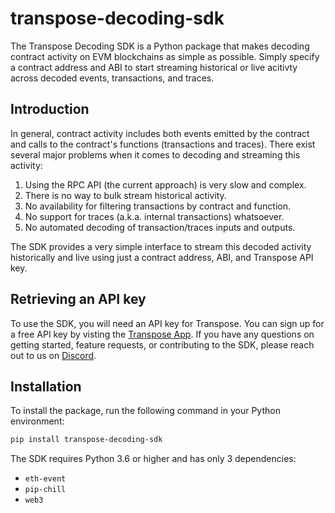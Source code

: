 # transpose-decoding-sdk

The Transpose Decoding SDK is a Python package that makes decoding contract activity on EVM blockchains as simple as possible. Simply specify a contract address and ABI to start streaming historical or live acitivty across decoded events, transactions, and traces.

## Introduction

In general, contract activity includes both events emitted by the contract and calls to the contract's functions (transactions and traces). There exist several major problems when it comes to decoding and streaming this activity:

1. Using the RPC API (the current approach) is very slow and complex.
2. There is no way to bulk stream historical activity.
3. No availability for filtering transactions by contract and function.
4. No support for traces (a.k.a. internal transactions) whatsoever.
5. No automated decoding of transaction/traces inputs and outputs.

The SDK provides a very simple interface to stream this decoded activity historically and live using just a contract address, ABI, and Transpose API key.

## Retrieving an API key

To use the SDK, you will need an API key for Transpose. You can sign up for a free API key by visting the [Transpose App](https://app.transpose.io). If you have any questions on getting started, feature requests, or contributing to the SDK, please reach out to us on [Discord](http://discord.gg/transpose).

## Installation

To install the package, run the following command in your Python environment:

```bash
pip install transpose-decoding-sdk
```

The SDK requires Python 3.6 or higher and has only 3 dependencies:

- `eth-event`
- `pip-chill`
- `web3`
